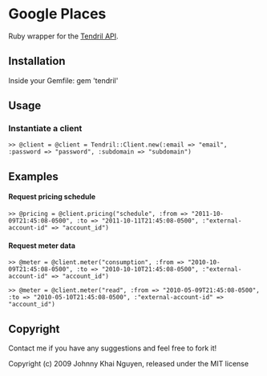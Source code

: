 # Google Places

Ruby wrapper for the [Tendril API](https://groups.google.com/forum/#!forum/tendril-app-dev).

## Installation

Inside your Gemfile:
  gem 'tendril'
    
## Usage

### Instantiate a client

    >> @client = @client = Tendril::Client.new(:email => "email", :password => "password", :subdomain => "subdomain")
    
## Examples

#### Request pricing schedule

    >> @pricing = @client.pricing("schedule", :from => "2011-10-09T21:45:08-0500", :to => "2011-10-11T21:45:08-0500", :"external-account-id" => "account_id")
    
#### Request meter data

    >> @meter = @client.meter("consumption", :from => "2010-10-09T21:45:08-0500", :to => "2010-10-10T21:45:08-0500", :"external-account-id" => "account_id")
    
    >> @meter = @client.meter("read", :from => "2010-05-09T21:45:08-0500", :to => "2010-05-10T21:45:08-0500", :"external-account-id" => "account_id")

## Copyright

Contact me if you have any suggestions and feel free to fork it!

Copyright (c) 2009 Johnny Khai Nguyen, released under the MIT license
